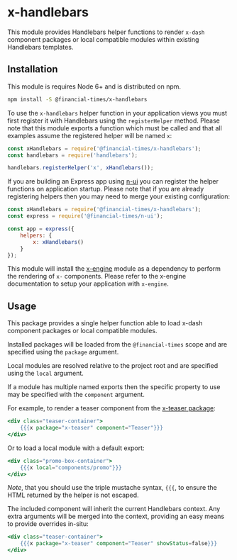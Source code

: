 # x-handlebars

This module provides Handlebars helper functions to render `x-dash` component packages or local compatible modules within existing Handlebars templates.

## Installation

This module is requires Node 6+ and is distributed on npm.

```bash
npm install -S @financial-times/x-handlebars
```

To use the `x-handlebars` helper function in your application views you must first register it with Handlebars using the `registerHelper` method. Please note that this module exports a function which must be called and that all examples assume the registered helper will be named `x`:

```js
const xHandlebars = require('@financial-times/x-handlebars');
const handlebars = require('handlebars');

handlebars.registerHelper('x', xHandlebars());
```

If you are building an Express app using [n-ui][n-ui] you can register the helper functions on application startup. Please note that if you are already registering helpers then you may need to merge your existing configuration:

```js
const xHandlebars = require('@financial-times/x-handlebars');
const express = require('@financial-times/n-ui');

const app = express({
	helpers: {
		x: xHandlebars()
	}
});
```

This module will install the [x-engine][x-engine] module as a dependency to perform the rendering of `x-` components. Please refer to the x-engine documentation to setup your application with `x-engine`.

[n-ui]: https://github.com/Financial-Times/n-ui/
[x-engine]: https://github.com/Financial-Times/x-dash/tree/master/packages/x-engine

## Usage

This package provides a single helper function able to load x-dash component packages or local compatible modules.

Installed packages will be loaded from the `@financial-times` scope and are specified using the `package` argument.

Local modules are resolved relative to the project root and are specified using the `local` argument.

If a module has multiple named exports then the specific property to use may be specified with the `component` argument.

For example, to render a teaser component from the [x-teaser package][teaser]:

```handlebars
<div class="teaser-container">
	{{{x package="x-teaser" component="Teaser"}}}
</div>
```

Or to load a local module with a default export:

```handlebars
<div class="promo-box-container">
	{{{x local="components/promo"}}}
</div>
```

_Note_, that you should use the triple mustache syntax, `{{{`, to ensure the HTML returned by the helper is not escaped.

The included component will inherit the current Handlebars context. Any extra arguments will be merged into the context, providing an easy means to provide overrides in-situ:

```handlebars
<div class="teaser-container">
	{{{x package="x-teaser" component="Teaser" showStatus=false}}}
</div>
```

[teaser]: /components/x-teaser/readme.md
